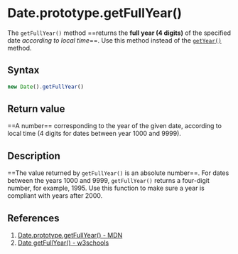 # Date.prototype.getFullYear()

The `getFullYear()` method ==returns the **full year (4 digits)** of the specified date _according to local time_==. Use this method instead of the [`getYear()`](https://developer.mozilla.org/en-US/docs/Web/JavaScript/Reference/Global_Objects/Date/getYear) method.

## Syntax

```js
new Date().getFullYear()
```

## Return value

==A number== corresponding to the year of the given date, according to local time (4 digits for dates between year 1000 and 9999).

## Description

==The value returned by `getFullYear()` is an absolute number==. For dates between the years 1000 and 9999, `getFullYear()` returns a four-digit number, for example, 1995. Use this function to make sure a year is compliant with years after 2000.

## References

1. [Date.prototype.getFullYear() - MDN](https://developer.mozilla.org/en-US/docs/Web/JavaScript/Reference/Global_Objects/Date/getFullYear)
1. [Date getFullYear() - w3schools](https://www.w3schools.com/jsref/jsref_getfullyear.asp)
